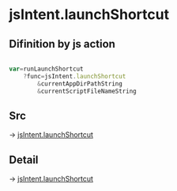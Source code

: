 # jsIntent.launchShortcut

## Difinition by js action

```js.js

var=runLaunchShortcut
	?func=jsIntent.launchShortcut
		&currentAppDirPathString
		&currentScriptFileNameString
```

## Src

-> [jsIntent.launchShortcut](https://github.com/puutaro/CommandClick/blob/master/app/src/main/java/com/puutaro/commandclick/fragment_lib/terminal_fragment/js_interface/JsIntent.kt#L104)

## Detail

-> [jsIntent.launchShortcut](https://github.com/puutaro/CommandClick/blob/master/md/developer/js_interface/details/JsIntent/launchShortcut.md)
